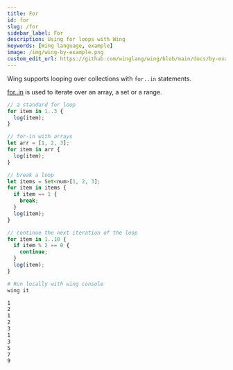 ```yaml
---
title: For
id: for
slug: /for
sidebar_label: For
description: Using for loops with Wing
keywords: [Wing language, example]
image: /img/wing-by-example.png
custom_edit_url: https://github.com/winglang/wing/blob/main/docs/by-example/05-for.md
---
```


Wing supports looping over collections with `for..in` statements.

[for..in](/docs/api/language-reference#26-for) is used to iterate over an array, a set or a range.

```js playground title="main.w"
// a standard for loop
for item in 1..3 {
  log(item);
}

// for-in with arrays
let arr = [1, 2, 3];
for item in arr {
  log(item);
}

// break a loop
let items = Set<num>[1, 2, 3];
for item in items {
  if item == 1 {
    break;
  }
  log(item);
}

// continue the next iteration of the loop
for item in 1..10 {
  if item % 2 == 0 {
    continue;
  }
  log(item);
}

```

```bash title="Wing console output"
# Run locally with wing console
wing it

1
2
1
2
3
1
3
5
7
9
```